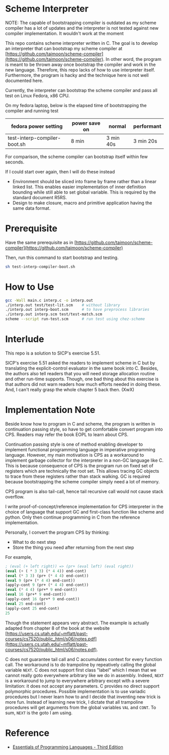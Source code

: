# Scheme Interpreter

NOTE: The capable of bootstrapping compiler is outdated as my scheme compiler has a lot of updates and the interpreter is not tested against new compiler implementation. It wouldn't work at the moment

This repo contains scheme interpreter written in C.
The goal is to develop an interpreter that can bootstrap my scheme compiler at [https://github.com/taimoon/scheme-compiler](https://github.com/taimoon/scheme-compiler).
In other word, the program is meant to be thrown away once bootstrap the compiler and work in the new language.
Therefore, this repo lacks of how to use interpreter itself.
Furthermore, the program is hacky and the technique here is not well documented here.

Currently, the interpreter can bootstrap the scheme compiler and pass all test on Linux Fedora, x86 CPU.

On my fedora laptop, below is the elapsed time of bootstrapping the compiler and running test

|fedora power setting|power save on|normal|performant|
|-|-|-|-|
|test-interp-compiler-boot.sh|8 min|3 min 40s|3 min 20s|

For comparison, the scheme compiler can bootstrap itself within few seconds.

If I could start over again, then I will do these instead

- Environment should be sliced into frame by frame rather than a linear linked list.
  This enables easier implementation of inner definition bounding while still able to set global variable.
  This is required by the standard document R5RS.
- Design to make closure, macro and primitive application having the same data format.

# Prerequisite 

Have the same prerequisite as in [https://github.com/taimoon/scheme-compiler](https://github.com/taimoon/scheme-compiler)

Then, run this command to start bootstrap and testing.

```sh
sh test-interp-compiler-boot.sh
```

# How to Use

```sh
gcc -Wall main.c interp.c -o interp.out
./interp.out test/test-lit.scm    # without library
./interp.out interp-boot.scm      # to have preprocess libraries
./interp.out interp.scm test/test-match.scm
scheme --script run-test.scm      # run test using chez-scheme
```

# Interlude

This repo is a solution to SICP's exercise 5.51.

SICP's exercise 5.51 asked the readers to implement scheme in C but by translating the explicit-control evaluator in the same book into C.
Besides, the authors also tell readers that you will need storage allocation routine and other run-time supports.
Though, one bad thing about this exercise is that authors did not warn readers how much efforts needed in doing these.
And, I can't really grasp the whole chapter 5 back then. (XwX)


# Implementation Note

Beside know how to program in C and scheme,
the program is written in continuation passing style,
so have to get comfortable convert program into CPS.
Readers may refer the book EOPL to learn about CPS.

Continuation passing style is one of method enabling developer to implement functional programming language in imperative programming language.
However, my main motivation is CPS as a workaround to implement garbage collector for the interpreter
in a non-GC language like C.
This is because consequence of CPS is the program run on fixed set of registers which are technically the root set.
This allows tracing GC objects to trace from these registers rather than stack walking.
GC is required because bootstrapping the scheme compiler simply need a lot of memory.

CPS program is also tail-call, hence tail recursive call would not cause stack overflow.

I write proof-of-concept/reference implementation for CPS interpreter in the choice of language
that support GC and first-class function like scheme and python.
Only then continue programming in C from the reference implementation.

Personally, I convert the program CPS by thinking:

- What to do next step
- Store the thing you need after returning from the next step

For example,

```scheme
; (eval (+ left right)) => (pr+ (eval left) (eval right))
(eval (+ ( * 3 3) (* 4 4)) end-cont)
(eval (* 3 3) (pr+ (* 4 4) end-cont))
(eval 9 (pr+ (* 4 4) end-cont))
(apply-cont 9 (pr+ (* 4 4) end-cont))
(eval (* 4 4) (pr+* 9 end-cont))
(eval 16 (pr+* 9 end-cont))
(apply-cont 16 (pr+* 9 end-cont))
(eval 25 end-cont)
(apply-cont 25 end-cont)
25
```

Though the statement appears very abstract.
The example is actually adapted from chapter 8 of the book at the website [https://users.cs.utah.edu/~mflatt/past-courses/cs7520/public_html/s06/notes.pdf](https://users.cs.utah.edu/~mflatt/past-courses/cs7520/public_html/s06/notes.pdf).

C does not guarantee tail call and C accumulates context for every function call.
The workaround is to do trampoline by repeatively calling the global variable `NEXT`.
C does not support first class "label" which I mean that we cannot really goto everywhere arbitrary like we do in assembly.
Indeed, `NEXT` is a workaround to jump to everywhere arbitrary except with a severe limitation: it does not accept any parameters.
C provides no direct support polymorphic procedures.
Possible implementation is to use variadic procedures but I never learn how to and I decide that inventing new trick is more fun.
Instead of learning new trick, I dictate that all trampoline procedures will get arguments from the global variables `VAL` and `CONT`.
To sum, `NEXT` is the goto I am using.

# Reference
- [Essentials of Programming Languages - Third Edition](https://eopl3.com/)
